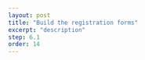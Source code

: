 ```yaml
---
layout: post
title: "Build the registration forms"
excerpt: "description"
step: 6.1
order: 14
---
```


